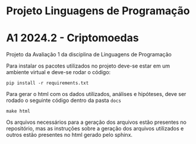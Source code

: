 # Projeto Linguagens de Programação
# A1 2024.2 - Criptomoedas

Projeto da Avaliação 1 da disciplina de Linguagens de Programação

Para instalar os pacotes utilizados no projeto deve-se estar em um 
ambiente virtual e deve-se rodar o código:

``pip install -r requirements.txt``

Para gerar o html com os dados utilizados, análises e hipóteses, 
deve ser rodado o seguinte código dentro da pasta `docs`

``make html``

Os arquivos necessários para a geração dos arquivos estão presentes
no repositório, mas as instruções sobre a geração dos arquivos
utilizados e outros estão presentes no html gerado pelo sphinx.